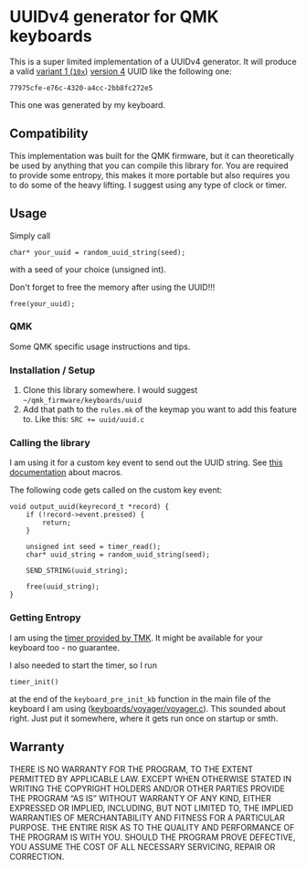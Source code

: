 # UUIDv4 generator for QMK keyboards


This is a super limited implementation of a UUIDv4 generator.
It will produce a valid [variant 1 (`10x`)](https://datatracker.ietf.org/doc/html/rfc4122#section-4.1.1) [version 4](https://datatracker.ietf.org/doc/html/rfc4122#section-4.1.3) UUID like the following one:
```
77975cfe-e76c-4320-a4cc-2bb8fc272e5
```
This one was generated by my keyboard.

## Compatibility

This implementation was built for the QMK firmware, but it can theoretically be used by anything that you can compile this library for.
You are required to provide some entropy, this makes it more portable but also requires you to do some of the heavy lifting.
I suggest using any type of clock or timer.

## Usage

Simply call
```
char* your_uuid = random_uuid_string(seed);
```
with a seed of your choice (unsigned int).

Don't forget to free the memory after using the UUID!!!
```
free(your_uuid);
```

### QMK

Some QMK specific usage instructions and tips.

### Installation / Setup

1. Clone this library somewhere.
   I would suggest `~/qmk_firmware/keyboards/uuid`
2. Add that path to the `rules.mk` of the keymap you want to add this feature to.
   Like this: `SRC += uuid/uuid.c`

### Calling the library

I am using it for a custom key event to send out the UUID string.
See [this documentation](https://github.com/qmk/qmk_firmware/blob/master/docs/feature_macros.md#using-macros-in-c-keymaps) about macros.

The following code gets called on the custom key event:
```
void output_uuid(keyrecord_t *record) {
    if (!record->event.pressed) {
        return;
    }

    unsigned int seed = timer_read();
    char* uuid_string = random_uuid_string(seed);

    SEND_STRING(uuid_string);

    free(uuid_string);
}
```

### Getting Entropy

I am using the [timer provided by TMK](https://github.com/tmk/tmk_keyboard/blob/master/tmk_core/common/timer.h).
It might be available for your keyboard too - no guarantee.

I also needed to start the timer, so I run
```
timer_init()
```
at the end of the `keyboard_pre_init_kb` function in the main file of the keyboard I am using ([keyboards/voyager/voyager.c](https://github.com/cloudsftp/qmk-zsa/blob/96729e86e090101aeb6b358b845f7d3ef75ad5e3/voyager/voyager.c#L93)).
This sounded about right.
Just put it somewhere, where it gets run once on startup or smth.

## Warranty

THERE IS NO WARRANTY FOR THE PROGRAM, TO THE EXTENT PERMITTED BY APPLICABLE LAW.
EXCEPT WHEN OTHERWISE STATED IN WRITING THE COPYRIGHT HOLDERS AND/OR OTHER PARTIES PROVIDE THE PROGRAM “AS IS” WITHOUT WARRANTY OF ANY KIND, EITHER EXPRESSED OR IMPLIED, INCLUDING, BUT NOT LIMITED TO, THE IMPLIED WARRANTIES OF MERCHANTABILITY AND FITNESS FOR A PARTICULAR PURPOSE. THE ENTIRE RISK AS TO THE QUALITY AND PERFORMANCE OF THE PROGRAM IS WITH YOU. SHOULD THE PROGRAM PROVE DEFECTIVE, YOU ASSUME THE COST OF ALL NECESSARY SERVICING, REPAIR OR CORRECTION.

